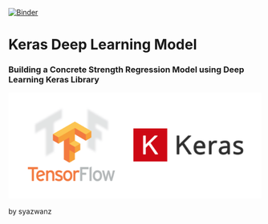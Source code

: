 [![Binder](https://mybinder.org/badge_logo.svg)](https://mybinder.org/v2/gh/msyazwan/keras-regression-model/master)

# Keras Deep Learning Model
### Building a Concrete Strength Regression Model using Deep Learning Keras Library

![](tf-keras.png)

by syazwanz
